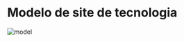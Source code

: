 # **Modelo de site de tecnologia**
![model](https://user-images.githubusercontent.com/27809524/82710143-8a536e00-9c58-11ea-99a8-18b25d0fe803.JPG)